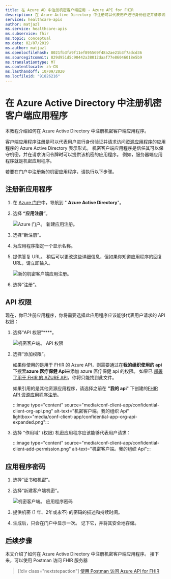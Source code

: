 ```yaml
---
title: 在 Azure AD 中注册机密客户端应用 - Azure API for FHIR
description: 在 Azure Active Directory 中注册可以代表用户进行身份验证并请求访问资源应用程序的机密客户端应用程序。
services: healthcare-apis
author: matjazl
ms.service: healthcare-apis
ms.subservice: fhir
ms.topic: conceptual
ms.date: 02/07/2019
ms.author: matjazl
ms.openlocfilehash: 8021fb3fa9f11ef895569f48a2ae21b3f7adcd36
ms.sourcegitcommit: 829d951d5c90442a38012daaf77e86046018e5b9
ms.translationtype: MT
ms.contentlocale: zh-CN
ms.lasthandoff: 10/09/2020
ms.locfileid: "91826216"
---
```

# <a name="register-a-confidential-client-application-in-azure-active-directory"></a>在 Azure Active Directory 中注册机密客户端应用程序

本教程介绍如何在 Azure Active Directory 中注册机密客户端应用程序。 

客户端应用程序注册是可以代表用户进行身份验证并请求访问[资源应用程序](register-resource-azure-ad-client-app.md)的应用程序的 Azure Active Directory 表示形式。 机密客户端应用程序是信任其可以保守机密，并在请求访问令牌时可以提供该机密的应用程序。 例如，服务器端应用程序就是机密应用程序。

若要在门户中注册新的机密应用程序，请执行以下步骤。

## <a name="register-a-new-application"></a>注册新应用程序

1. 在 [Azure 门户](https://portal.azure.com)中，导航到 " **Azure Active Directory**"。

1. 选择 **“应用注册”**。

    ![Azure 门户。 新建应用注册。](media/how-to-aad/portal-aad-new-app-registration.png)

1. 选择“新注册”。

1. 为应用程序指定一个显示名称。

1. 提供答复 URL。 稍后可以更改这些详细信息，但如果你知道应用程序的回复 URL，请立即输入。

    ![新的机密客户端应用注册。](media/how-to-aad/portal-aad-register-new-app-registration-CONF-CLIENT.png)
1. 选择“注册”。

## <a name="api-permissions"></a>API 权限

现在，你已注册应用程序，你将需要选择此应用程序应该能够代表用户请求的 API 权限：

1. 选择“API 权限”****。

    ![机密客户端。 API 权限](media/how-to-aad/portal-aad-register-new-app-registration-CONF-CLIENT-API-Permissions.png)

1. 选择“添加权限”。

    如果你使用的是用于 FHIR 的 Azure API，则需要通过在**我的组织使用的 api**下搜索**azure 医疗保健 Api**来添加 azure 医疗保健 api 的权限。 如果已 [部署了用于 FHIR 的 AZURE API](fhir-paas-powershell-quickstart.md)，你将只能找到此文件。

    如果引用的是其他资源应用程序，请选择之前在 **"我的 api**" 下创建的[FHIR API 资源应用程序注册](register-resource-azure-ad-client-app.md)。


    :::image type="content" source="media/conf-client-app/confidential-client-org-api.png" alt-text="机密客户端。我的组织 Api" lightbox="media/conf-client-app/confidential-app-org-api-expanded.png":::
    

3. 选择 "作用域" (权限) 机密应用程序应该能够代表用户请求：

    :::image type="content" source="media/conf-client-app/confidential-client-add-permission.png" alt-text="机密客户端。我的组织 Api":::

## <a name="application-secret"></a>应用程序密码

1. 选择“证书和机密”。
1. 选择“新建客户端机密”。  

    ![机密客户端。 应用程序密码](media/how-to-aad/portal-aad-register-new-app-registration-CONF-CLIENT-SECRET.png)

2. 提供机密 (1 年、2年或永不) 的密码的描述和持续时间。

3. 生成后，只会在门户中显示一次。 记下它，并将其安全地存储。

## <a name="next-steps"></a>后续步骤

本文介绍了如何在 Azure Active Directory 中注册机密客户端应用程序。 接下来，可以使用 Postman 访问 FHIR 服务器
 
>[!div class="nextstepaction"]
>[使用 Postman 访问 Azure API for FHIR](access-fhir-postman-tutorial.md)
